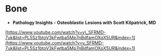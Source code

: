 # Bone

* **Pathology Insights - Osteoblastic Lesions with Scott Kilpatrick, MD**

[https://www.youtube.com/watch?v=v\_SFRMD-7uk&list=PL5Sz1btoV3kFwtba5Mp7nBdfamOXoX5UR&index=1](https://www.youtube.com/watch?v=v_SFRMD-7uk&list=PL5Sz1btoV3kFwtba5Mp7nBdfamOXoX5UR&index=1)

